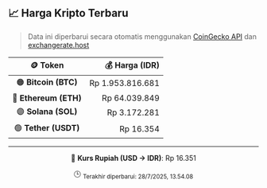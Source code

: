 

<!-- HARGA_KRIPTO -->
## 📈 Harga Kripto Terbaru

> Data ini diperbarui secara otomatis menggunakan [CoinGecko API](https://www.coingecko.com/) dan [exchangerate.host](https://exchangerate.host/)

<div align="center">

| 🪙 Token | 💰 Harga (IDR) |
|:------:|---------------:|
| 🟠 **Bitcoin (BTC)**   | Rp 1.953.816.681 |
| 🔵 **Ethereum (ETH)**  | Rp 64.039.849 |
| 🟣 **Solana (SOL)**    | Rp 3.172.281 |
| 🟢 **Tether (USDT)**   | Rp 16.354 |

---

💱 **Kurs Rupiah (USD → IDR)**: Rp 16.351

🕒 <sub>Terakhir diperbarui: 28/7/2025, 13.54.08</sub>

</div>
<!-- /HARGA_KRIPTO -->